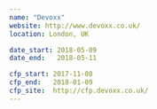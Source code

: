```yaml
---
name: "Devoxx"
website: http://www.devoxx.co.uk/
location: London, UK

date_start: 2018-05-09
date_end:   2018-05-11

cfp_start: 2017-11-08
cfp_end:   2018-01-09
cfp_site:  http://cfp.devoxx.co.uk/
---
```

